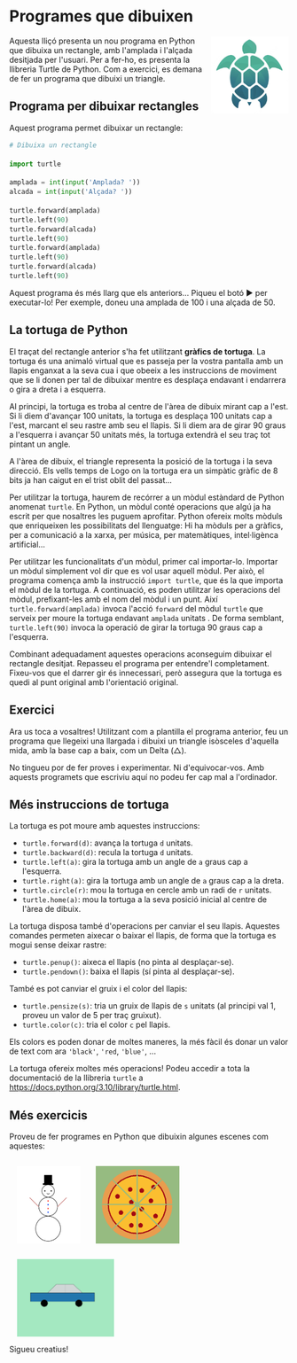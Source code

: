 # Programes que dibuixen

<img src='./programes-que-dibuixen.png' style='height: 10em; float: right; margin: 0 0 1em 1em;'/>

Aquesta lliçó presenta un nou programa en Python que dibuixa un rectangle, amb l'amplada i l'alçada desitjada per l'usuari.
Per a fer-ho, es presenta la llibreria Turtle de Python. Com a exercici, es demana de fer un programa que dibuixi un triangle.


## Programa per dibuixar rectangles

Aquest programa permet dibuixar un rectangle:

```python
# Dibuixa un rectangle

import turtle

amplada = int(input('Amplada? '))
alcada = int(input('Alçada? '))

turtle.forward(amplada)
turtle.left(90)
turtle.forward(alcada)
turtle.left(90)
turtle.forward(amplada)
turtle.left(90)
turtle.forward(alcada)
turtle.left(90)
```

Aquest programa és més llarg que els anteriors... Piqueu el botó ▶ per executar-lo! Per exemple, doneu una amplada de 100 i una alçada de 50.


<PyWeb
:code="`# Dibuixa un rectangle\n
import turtle\n
amplada = int(input('Amplada? '))
alcada = int(input('Alçada? '))\n
turtle.forward(amplada)
turtle.left(90)
turtle.forward(alcada)
turtle.left(90)
turtle.forward(amplada)
turtle.left(90)
turtle.forward(alcada)
turtle.left(90)
`
"
:height="600"
/>



## La tortuga de Python

El traçat del rectangle anterior s'ha fet utilitzant **gràfics de tortuga**. La tortuga és una animaló virtual que es passeja per la vostra pantalla amb un llapis enganxat a la seva cua i que obeeix a les instruccions de moviment que se li donen per tal de dibuixar mentre es desplaça endavant i endarrera o gira a dreta i a esquerra.

Al principi, la tortuga es troba al centre de l'àrea de dibuix mirant cap a l'est. Si li diem d'avançar 100 unitats, la tortuga es desplaça 100 unitats cap a l'est, marcant el seu rastre amb seu el llapis. Si li diem ara de girar 90 graus a l'esquerra i avançar 50 unitats més, la tortuga extendrà el seu traç tot pintant un angle.

A l'àrea de dibuix, el triangle representa la posició de la tortuga i la seva direcció. Els vells temps de Logo on la tortuga era un simpàtic gràfic de 8 bits ja han caigut en el trist oblit del passat...

Per utilitzar la tortuga, haurem de recórrer a un mòdul estàndard de Python anomenat `turtle`. En Python, un mòdul conté operacions que algú ja ha escrit per que nosaltres les puguem aprofitar. Python ofereix molts mòduls que enriqueixen les possibilitats del llenguatge: Hi ha mòduls per a gràfics, per a comunicació a la xarxa, per música, per matemàtiques, intel·ligènca artificial...

Per utilitzar les funcionalitats d'un mòdul, primer cal importar-lo. Importar un mòdul simplement vol dir que es vol usar aquell mòdul. Per això, el programa comença amb la instrucció `import turtle`, que és la que importa el mòdul de la tortuga. A continuació, es poden utilitzar les operacions del mòdul, prefixant-les amb el nom del mòdul i un punt. Així `turtle.forward(amplada)` invoca l'acció `forward` del mòdul `turtle` que serveix per moure la tortuga endavant `amplada` unitats . De forma semblant, `turtle.left(90)` invoca la operació de girar la tortuga 90 graus cap a l'esquerra.

Combinant adequadament aquestes operacions aconseguim dibuixar el rectangle desitjat. Repasseu el programa per entendre'l completament. Fixeu-vos que el darrer gir és innecessari, però assegura que la tortuga es quedi al punt original amb l'orientació original.


## Exercici

Ara us toca a vosaltres! Utilitzant com a plantilla el programa anterior, feu un programa que llegeixi una llargada i dibuixi un triangle isòsceles d'aquella mida, amb la base cap a baix, com un Delta (△).


<PyWeb
:code="`# Modifiqueu per dibuixar un triangle\n
import turtle\n
amplada = int(input('Amplada? '))
alcada = int(input('Alçada? '))\n
turtle.forward(amplada)
turtle.left(90)
turtle.forward(alcada)
turtle.left(90)
turtle.forward(amplada)
turtle.left(90)
turtle.forward(alcada)
turtle.left(90)
`
"
:sol="`# Dibuixa un triangle\n
import turtle\n
mida = int(input('Mida? '))\n
turtle.forward(mida)
turtle.left(120)
turtle.forward(mida)
turtle.left(120)
turtle.forward(mida)
turtle.left(120)
`
"
:height="600"
/>


No tingueu por de fer proves i experimentar. Ni d'equivocar-vos. Amb aquests programets que escriviu aquí no podeu fer cap mal a l'ordinador.


## Més instruccions de tortuga

La tortuga es pot moure amb aquestes instruccions:

- `turtle.forward(d)`: avança la tortuga `d` unitats.
- `turtle.backward(d)`: recula la tortuga `d` unitats.
- `turtle.left(a)`: gira la tortuga amb un angle de `a` graus cap a l'esquerra.
- `turtle.right(a)`: gira la tortuga amb un angle de `a` graus cap a la dreta.
- `turtle.circle(r)`: mou la tortuga en cercle amb un radi de `r` unitats.
- `turtle.home(a)`: mou la tortuga a la seva posició inicial al centre de l'àrea de dibuix.

La tortuga disposa també d'operacions per canviar el seu llapis. Aquestes comandes permeten aixecar o baixar el llapis, de forma que la tortuga es mogui sense deixar rastre:

- `turtle.penup()`: aixeca el llapis (no pinta al desplaçar-se).
- `turtle.pendown()`: baixa el llapis (sí pinta al desplaçar-se).

També es pot canviar el gruix i el color del llapis:

- `turtle.pensize(s)`: tria un gruix de llapis de `s` unitats (al principi val 1, proveu un valor de 5 per traç gruixut).
- `turtle.color(c)`: tria el color `c` pel llapis.

Els colors es poden donar de moltes maneres, la més fàcil és donar un valor de text com ara `'black'`, `'red`, `'blue'`, ...

La tortuga ofereix moltes més operacions! Podeu accedir a tota la documentació de la llibreria `turtle` a https://docs.python.org/3.10/library/turtle.html.


## Més exercicis

Proveu de fer programes en Python que dibuixin algunes escenes com aquestes:

<img src='./escena-1.png' style='height: 10em; margin: 1em; float: left;'/>
<img src='./escena-2.png' style='height: 10em; margin: 1em; float: left;'/>
<img src='./escena-3.png' style='height: 10em; margin: 1em; float: left;'/>
<div style="clear: left;"/>

Sigueu creatius!

<PyWeb :height="600"/>


<Autors autors="jpetit"/>